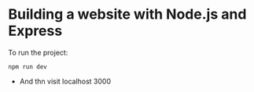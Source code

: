 # Building a website with Node.js and Express

To run the project:

```
npm run dev
```

- And thn visit localhost 3000
